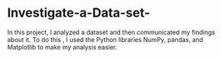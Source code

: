 # Investigate-a-Data-set-
In this project, I analyzed a dataset and then communicated my findings about it. To do this , I used the Python libraries NumPy, pandas, and Matplotlib to make my analysis easier.
